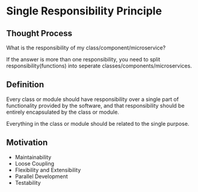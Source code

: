 # Single Responsibility Principle

## Thought Process

What is the responsibility of my class/component/microservice?

If the answer is more than one responsibility, you need to split responsibility(functions) into seperate classes/components/microservices.

## Definition

Every class or module should have responsibility over a single part of functionality provided by the software, and that responsibility should be entirely encapsulated by the class or module.

Everything in the class or module should be related to the single purpose.

## Motivation

* Maintainability
* Loose Coupling
* Flexibility and Extensibility
* Parallel Development
* Testability 


